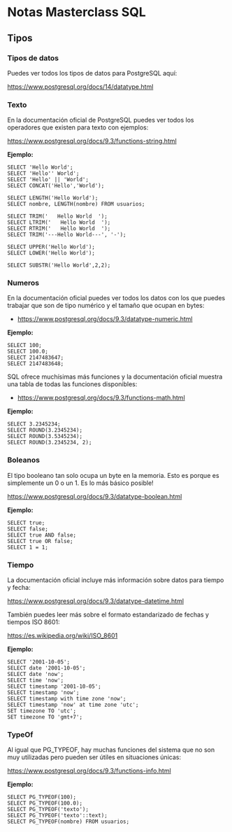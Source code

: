 # Notas Masterclass SQL

## Tipos

### Tipos de datos

Puedes ver todos los tipos de datos para PostgreSQL aquí:

https://www.postgresql.org/docs/14/datatype.html

### Texto

En la documentación oficial de PostgreSQL puedes ver todos los operadores que existen para texto con ejemplos:

https://www.postgresql.org/docs/9.3/functions-string.html

__Ejemplo:__

~~~
SELECT 'Hello World';
SELECT 'Hello'' World';
SELECT 'Hello' || 'World';
SELECT CONCAT('Hello','World');

SELECT LENGTH('Hello World');
SELECT nombre, LENGTH(nombre) FROM usuarios;

SELECT TRIM('   Hello World  ');
SELECT LTRIM('   Hello World  ');
SELECT RTRIM('   Hello World  ');
SELECT TRIM('---Hello World---', '-');

SELECT UPPER('Hello World');
SELECT LOWER('Hello World');

SELECT SUBSTR('Hello World',2,2);
~~~

### Numeros

En la documentación oficial puedes ver todos los datos con los que puedes trabajar que son de tipo numérico y el tamaño que ocupan en bytes:

- https://www.postgresql.org/docs/9.3/datatype-numeric.html

__Ejemplo:__

~~~
SELECT 100;
SELECT 100.0;
SELECT 2147483647;
SELECT 2147483648;
~~~

SQL ofrece muchísimas más funciones y la documentación oficial muestra una tabla de todas las funciones disponibles:

- https://www.postgresql.org/docs/9.3/functions-math.html

__Ejemplo:__

~~~
SELECT 3.2345234;
SELECT ROUND(3.2345234);
SELECT ROUND(3.5345234);
SELECT ROUND(3.2345234, 2);
~~~

### Boleanos

El tipo booleano tan solo ocupa un byte en la memoria. Esto es porque es simplemente un 0 o un 1. Es lo más básico posible!

https://www.postgresql.org/docs/9.3/datatype-boolean.html

__Ejemplo:__

~~~
SELECT true;
SELECT false;
SELECT true AND false;
SELECT true OR false;
SELECT 1 = 1;
~~~

### Tiempo

La documentación oficial incluye más información sobre datos para tiempo y fecha:

https://www.postgresql.org/docs/9.3/datatype-datetime.html

También puedes leer más sobre el formato estandarizado de fechas y tiempos ISO 8601:

https://es.wikipedia.org/wiki/ISO_8601

__Ejemplo:__

~~~
SELECT '2001-10-05';
SELECT date '2001-10-05';
SELECT date 'now';
SELECT time 'now';
SELECT timestamp '2001-10-05';
SELECT timestamp 'now';
SELECT timestamp with time zone 'now';
SELECT timestamp 'now' at time zone 'utc';
SET timezone TO 'utc';
SET timezone TO 'gmt+7';
~~~

### TypeOf

Al igual que PG_TYPEOF, hay muchas funciones del sistema que no son muy utilizadas pero pueden ser útiles en situaciones únicas:

https://www.postgresql.org/docs/9.3/functions-info.html

__Ejemplo:__

~~~
SELECT PG_TYPEOF(100);
SELECT PG_TYPEOF(100.0);
SELECT PG_TYPEOF('texto');
SELECT PG_TYPEOF('texto'::text);
SELECT PG_TYPEOF(nombre) FROM usuarios;
~~~
